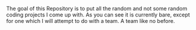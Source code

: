 The goal of this Repository is to put all the random and not some random coding projects I come up with. As you can see it is currently bare, except for one which I will attempt to do with a team. A team like no before.
